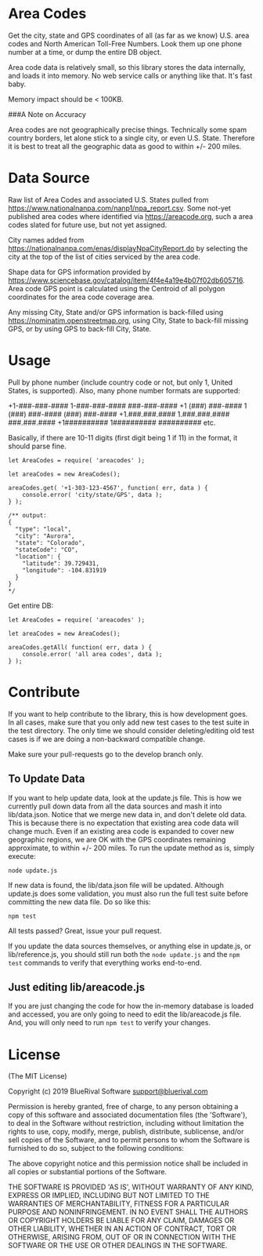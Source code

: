 Area Codes
========

Get the city, state and GPS coordinates of all (as far as we know) U.S. area codes and North American Toll-Free Numbers. Look them up one phone number at a time, or dump the entire DB object.

Area code data is relatively small, so this library stores the data internally, and loads it into memory. No web service calls or anything like that. It's fast baby.

Memory impact should be < 100KB.

###A Note on Accuracy

Area codes are not geographically precise things. Technically some spam country borders, let alone stick to a single 
city, or even U.S. State. Therefore it is best to treat all the geographic data as good to within +/- 200 miles. 


Data Source
========

Raw list of Area Codes and associated U.S. States pulled from https://www.nationalnanpa.com/nanp1/npa_report.csv. Some not-yet published area codes where identified via https://areacode.org, such a area codes slated for future use, but not yet assigned.

City names added from https://nationalnanpa.com/enas/displayNpaCityReport.do by selecting the city at the top of the list of cities serviced by the area code.

Shape data for GPS information provided by https://www.sciencebase.gov/catalog/item/4f4e4a19e4b07f02db605716. Area code GPS point is calculated using the Centroid of all polygon coordinates for the area code coverage area.

Any missing City, State and/or GPS information is back-filled using https://nominatim.openstreetmap.org, using City, State to back-fill missing GPS, or by using GPS to back-fill City, State.

Usage
========

Pull by phone number (include country code or not, but only 1, United States, is supported). Also, many phone number formats
are supported:

+1-###-###-####
1-###-###-####
###-###-####
+1 (###) ###-####
1 (###) ###-####
(###) ###-####
+1.###.###.####
1.###.###.####
###.###.####
+1##########
1##########
##########
etc.

Basically, if there are 10-11 digits (first digit being 1 if 11) in the format, it should parse fine.

```
let AreaCodes = require( 'areacodes' );

let areaCodes = new AreaCodes();

areaCodes.get( '+1-303-123-4567', function( err, data ) {
	console.error( 'city/state/GPS', data );
} );

/** output:
{
  "type": "local", 
  "city": "Aurora",
  "state": "Colorado",
  "stateCode": "CO",
  "location": {
    "latitude": 39.729431,
    "longitude": -104.831919
  }
}
*/

```

Get entire DB:

```
let AreaCodes = require( 'areacodes' );

let areaCodes = new AreaCodes();

areaCodes.getAll( function( err, data ) {
	console.error( 'all area codes', data );
} );
```

Contribute
========

If you want to help contribute to the library, this is how development goes. In all cases, make sure that you only add
new test cases to the test suite in the test directory. The only time we should consider deleting/editing old test cases
is if we are doing a non-backward compatible change. 

Make sure your pull-requests go to the develop branch only. 

## To Update Data

If you want to help update data, look at the update.js file. This is how we currently pull down data from all the data
sources and mash it into lib/data.json. Notice that we merge new data in, and don't delete old data. This is because there
is no expectation that existing area code data will change much. Even if an existing area code is expanded to cover new
geographic regions, we are OK with the GPS coordinates remaining approximate, to within +/- 200 miles. To run the update
method as is, simply execute:

```node update.js```

If new data is found, the lib/data.json file will be updated. Although update.js does some validation, you must also run
the full test suite before committing the new data file. Do so like this:

```npm test```

All tests passed? Great, issue your pull request.

If you update the data sources themselves, or anything else in update.js, or lib/reference.js, you should still run both
the `node update.js` and the `npm test` commands to verify that everything works end-to-end.

## Just editing lib/areacode.js

If you are just changing the code for how the in-memory database is loaded and accessed, you are only going to need to 
edit the lib/areacode.js file. And, you will only need to run `npm test` to verify your changes. 


License
========

(The MIT License)

Copyright (c) 2019 BlueRival Software <support@bluerival.com>

Permission is hereby granted, free of charge, to any person obtaining a copy of
this software and associated documentation files (the 'Software'), to deal in
the Software without restriction, including without limitation the rights to
use, copy, modify, merge, publish, distribute, sublicense, and/or sell copies of
the Software, and to permit persons to whom the Software is furnished to do so,
subject to the following conditions:

The above copyright notice and this permission notice shall be included in all
copies or substantial portions of the Software.

THE SOFTWARE IS PROVIDED 'AS IS', WITHOUT WARRANTY OF ANY KIND, EXPRESS OR
IMPLIED, INCLUDING BUT NOT LIMITED TO THE WARRANTIES OF MERCHANTABILITY, FITNESS
FOR A PARTICULAR PURPOSE AND NONINFRINGEMENT. IN NO EVENT SHALL THE AUTHORS OR
COPYRIGHT HOLDERS BE LIABLE FOR ANY CLAIM, DAMAGES OR OTHER LIABILITY, WHETHER
IN AN ACTION OF CONTRACT, TORT OR OTHERWISE, ARISING FROM, OUT OF OR IN
CONNECTION WITH THE SOFTWARE OR THE USE OR OTHER DEALINGS IN THE SOFTWARE.

